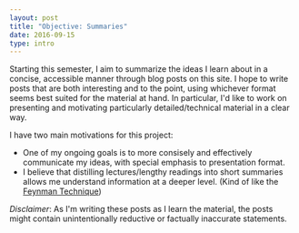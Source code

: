 ```yaml
---
layout: post
title: "Objective: Summaries"
date: 2016-09-15
type: intro
---
```


Starting this semester, I aim to summarize the ideas I learn about in a concise, accessible manner through blog posts on this site. I hope to write posts that are both interesting and to the point, using whichever format seems best suited for the material at hand. In particular, I'd like to work on presenting and motivating particularly detailed/technical material in a clear way.

I have two main motivations for this project:


* One of my ongoing goals is to more consisely and effectively communicate my ideas, with special emphasis to presentation format.
* I believe that distilling lectures/lengthy readings into short summaries allows me understand information at a deeper level. (Kind of like the [Feynman Technique](https://www.farnamstreetblog.com/2012/04/learn-anything-faster-with-the-feynman-technique/))


*Disclaimer*: As I'm writing these posts as I learn the material, the posts might contain unintentionally reductive or factually inaccurate statements.
